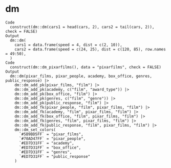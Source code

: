 # dm

    Code
      construct(dm::dm(cars1 = head(cars, 2), cars2 = tail(cars, 2)), check = FALSE)
    Output
      dm::dm(
        cars1 = data.frame(speed = 4, dist = c(2, 10)),
        cars2 = data.frame(speed = c(24, 25), dist = c(120, 85), row.names = 49:50),
      )
    Code
      construct(dm::dm_pixarfilms(), data = "pixarfilms", check = FALSE)
    Output
      dm::dm(pixar_films, pixar_people, academy, box_office, genres, public_response) |>
        dm::dm_add_pk(pixar_films, "film") |>
        dm::dm_add_pk(academy, c("film", "award_type")) |>
        dm::dm_add_pk(box_office, "film") |>
        dm::dm_add_pk(genres, c("film", "genre")) |>
        dm::dm_add_pk(public_response, "film") |>
        dm::dm_add_fk(pixar_people, "film", pixar_films, "film") |>
        dm::dm_add_fk(academy, "film", pixar_films, "film") |>
        dm::dm_add_fk(box_office, "film", pixar_films, "film") |>
        dm::dm_add_fk(genres, "film", pixar_films, "film") |>
        dm::dm_add_fk(public_response, "film", pixar_films, "film") |>
        dm::dm_set_colors(
          `#5B9BD5FF` = "pixar_films",
          `#70AD47FF` = "pixar_people",
          `#ED7D31FF` = "academy",
          `#ED7D31FF` = "box_office",
          `#ED7D31FF` = "genres",
          `#ED7D31FF` = "public_response"
        )

